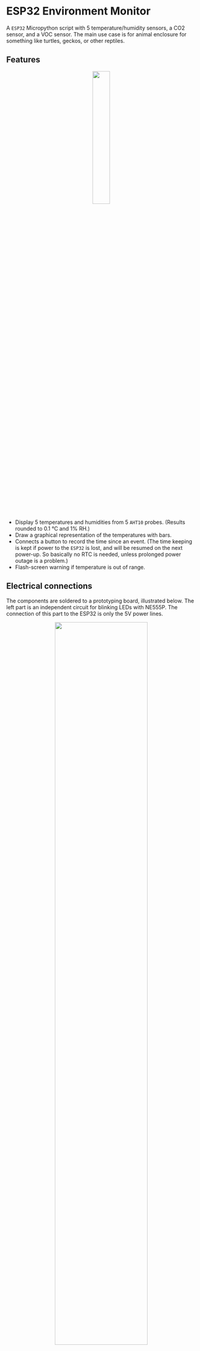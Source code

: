 # ESP32 Environment Monitor
A `ESP32` Micropython script with 5 temperature/humidity sensors, a CO2 sensor, and a VOC sensor. The main use case is for animal enclosure for something like turtles, geckos, or other reptiles.

## Features
<p align="center"><img src="https://user-images.githubusercontent.com/18537705/189532100-be7e42fc-0c2c-44f3-90f5-0855ee6ebf16.png" width="30%" height="30%" align="center"></img></p>

 - Display 5 temperatures and humidities from 5 `AHT10` probes. (Results rounded to 0.1 °C and 1% RH.)
 - Draw a graphical representation of the temperatures with bars.
 - Connects a button to record the time since an event. (The time keeping is kept if power to the `ESP32` is lost, and will be resumed on the next power-up. So basically no RTC is needed, unless prolonged power outage is a problem.)
 - Flash-screen warning if temperature is out of range.

## Electrical connections
The components are soldered to a prototyping board, illustrated below. The left part is an independent circuit for blinking LEDs with NE555P. The connection of this part to the ESP32 is only the 5V power lines. 
<p align="center"><img src="https://user-images.githubusercontent.com/18537705/189532858-6f847828-7ec4-4595-93ca-2afe75395624.png" width="70%" height="70%" align="center"></img></p>

 - `[5V]  - [LCD2004-VCC]`
 - `[3.3V]  - [AHT10-VCCs] - [Button_Pin1]`
 - `[GND]  - [AHT10-GNDs] - [LCD2004-GND] - [Button-Pulldown-Resister_Pin1]`
 - `[ESP32-GPIO35] - [Button_Pin2] - [Button-Pulldown-Resister_Pin2]`
 - `[AHT10-A-SCL] - [GPIO19]`
 - `[AHT10-A-SDA] - [GPIO22]`
 - `[AHT10-B-SCL] - [GPIO18]`
 - `[AHT10-B-SDA] - [GPIO23]`
 - `[AHT10-C-SCL] - [GPIO16]`
 - `[AHT10-C-SDA] - [GPIO17]`
 - `[AHT10-D-SCL] - [GPIO2]`
 - `[AHT10-D-SDA] - [GPIO4]`
 - `[AHT10-E-SCL] - [GPIO32]`
 - `[AHT10-E-SDA] - [GPIO33]`
 - `[PCF8574-SCL] - [GPIO26]`
 - `[PCF8574-SDA] - [GPIO27]`
 - `[PCF8574] ≡ [LCD2004] follow PCF8574 chip instruction`

